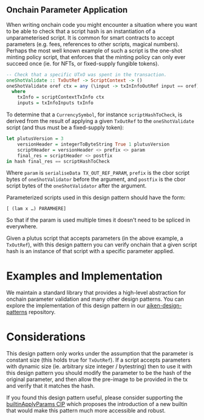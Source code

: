 ## Onchain Parameter Application

When writing onchain code you might encounter a situation where you want to be able to check that a script hash is an instantiation of a unparameterised script. 
It is common for smart contracts to accept parameters (e.g. fees, references to other scripts, magical numbers). Perhaps the most well known example of such a script is the 
one-shot minting policy script, that enforces that the minting policy can only ever succeed once (ie. for NFTs, or fixed-supply fungible tokens).

```haskell
-- Check that a specific UTxO was spent in the transaction.
oneShotValidate :: TxOutRef -> ScriptContext -> ()
oneShotValidate oref ctx = any (\input -> txInInfoOutRef input == oref) inputs 
  where
    txInfo = scriptContextTxInfo ctx
    inputs = txInfoInputs txInfo 
```

To determine that a `CurrencySymbol`, for instance `scriptHashToCheck`, is derived from the result of applying a given `TxOutRef` to the `oneShotValidate` script (and thus must be a fixed-supply token):
```haskell
let plutusVersion = 3
    versionHeader = integerToByteString True 1 plutusVersion
    scriptHeader = versionHeader <> prefix <> param
    final_res = scriptHeader <> postfix
in hash final_res == scriptHashToCheck
```
Where `param` is `serialiseData TX_OUT_REF_PARAM`, `prefix` is the cbor script bytes of `oneShotValidator` before the argument, and `postfix` is the cbor script bytes of the `oneShotValidator` after the argument.

Parameterized scripts used in this design pattern should have the form:
```
[ (lam x …) PARAMHERE] 
```
So that if the param is used multiple times it doesn't need to be spliced in everywhere.

Given a plutus script that accepts parameters (in the above example, a `TxOutRef`), with this design pattern you can verify onchain that a given script hash is an instance of that script with a specific parameter applied.

# Examples and Implementation
We maintain a standard library that provides a high-level abstraction for onchain parameter validation and many other design patterns. You can explore the implementation of this design pattern in our [aiken-design-patterns](https://github.com/Anastasia-Labs/aiken-design-patterns/blob/develop/lib/aiken-design-patterns/parameter-validation.ak) repository.

# Considerations
This design pattern only works under the assumption that the parameter is constant size (this holds true for `TxOutRef`). If a script accepts parameters with dynamic size (ie. arbitrary size integer / bytestring) then to use it with this
design pattern you should modify the parameter to be the hash of the original parameter, and then allow the pre-image to be provided in the tx and verify that it matches the hash. 

If you found this design pattern useful, please consider supporting the [builtinApplyParams CIP](https://github.com/cardano-foundation/CIPs/pull/934) which proposes the introduction of a new builtin that would make this pattern much more accessible and robust. 

